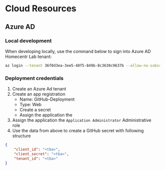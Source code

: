 # Cloud Resources

## Azure AD

### Local development
When developing locally, use the command below to sign into Azure AD Homecentr Lab tenant:
```bash
az login --tenant 36f0d3ea-3ee5-40f5-849b-8c3630c9637b --allow-no-subscriptions
```

### Deployment credentials
1. Create an Azure Ad tenant
1. Create an app registration
   - Name: GitHub-Deployment
   - Type: Web
   - Create a secret
   - Assign the application the
1. Assign the application the `Application Administrator` Administrative role
1. Use the data from above to create a GitHub secret with following structure
```json
{
    "client_id": "<tba>",
    "client_secret": "<tba>",
    "tenant_id": "<tba>"
}
```